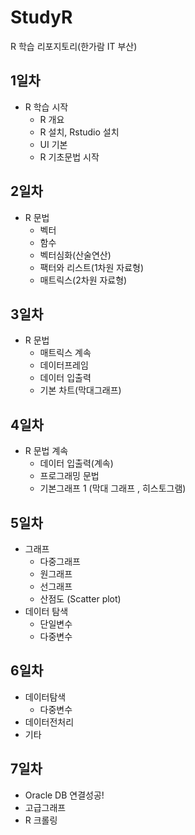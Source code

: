 # StudyR
R 학습 리포지토리(한가람 IT 부산)

## 1일차 
- R 학습 시작
  - R 개요
  - R 설치, Rstudio 설치
  - UI 기본
  - R 기초문법 시작

## 2일차
- R 문법
  - 벡터  
  - 함수
  - 벡터심화(산술연산)
  - 팩터와 리스트(1차원 자료형)
  - 매트릭스(2차원 자료형)
  
 ## 3일차
 - R 문법
   - 매트릭스 계속
   - 데이터프레임
   - 데이터 입출력
   - 기본 차트(막대그래프)

## 4일차 
- R 문법 계속 
   - 데이터 입출력(계속)
   - 프로그래밍 문법 
   - 기본그래프 1 (막대 그래프 , 히스토그램)

## 5일차 
- 그래프  
   - 다중그래프
   - 원그래프
   - 선그래프
   - 산점도 (Scatter plot)
- 데이터 탐색
   - 단일변수
   - 다중변수
   
## 6일차
- 데이터탐색
   - 다중변수
- 데이터전처리
- 기타

## 7일차
- Oracle DB 연결성공!
- 고급그래프
- R 크롤링 
